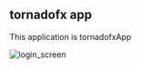 ## tornadofx app
This application is tornadofxApp 

![login_screen](https://github.com/tommykw/tornadofxApp/tree/master/app/login_screen.png)
